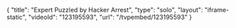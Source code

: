 {
    "title": "Expert Puzzled by Hacker Arrest",
    "type": "solo",
    "layout": "iframe-static",
    "videoId": "123195593",
    "url": "\/tvpembed\/123195593"
}